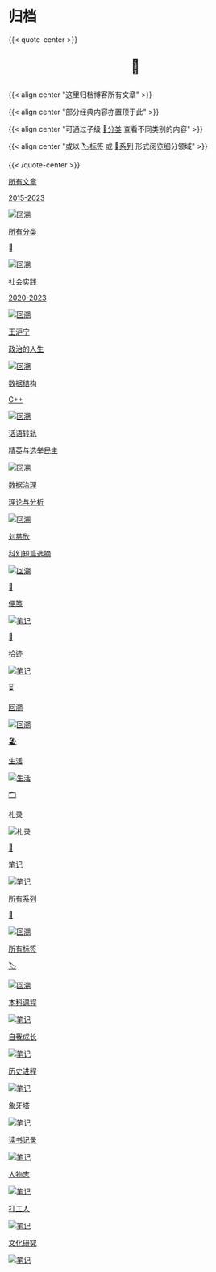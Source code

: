 # 归档


{{< quote-center >}}

<center><p style="font-size: 1.75rem;">🌳</p></center>

{{< align center "这里归档博客所有文章" >}}

{{< align center "部分经典内容亦置顶于此" >}}

{{< align center "可通过子级 [📁分类](../categories) 查看不同类别的内容" >}}

{{< align center "或以 [🏷标签](../tags) 或 [🔦系列](../series) 形式阅览细分领域" >}}

{{< /quote-center >}}


<div class="subpage-box">
  <div class="subpage-box-cover-2">
    <a href="../posts/" data-pjax-state="">
      <p class="image-caption">所有文章</p>
      <p class="image-description">2015-2023</p>
      <img alt="回溯" data-src="" src="https://z1.ax1x.com/2023/11/04/piQlJZ6.png" data-loaded="true">
    </a>
  </div>
  <div class="subpage-box-cover-2-left">
    <a href="../categories/" data-pjax-state="">
      <p class="image-caption">所有分类</p>
      <p class="image-description">📁</p>
      <img alt="回溯" data-src="" src="https://z1.ax1x.com/2023/11/04/piQlJZ6.png" data-loaded="true">
    </a>
  </div>
  <div class="subpage-box-cover">
    <a href="../shsj/" data-pjax-state="">
      <p class="image-caption">社会实践</p>
      <p class="image-description">2020-2023</p>
      <img alt="回溯" data-src="" src="https://z1.ax1x.com/2023/11/05/piQYui6.jpg" data-loaded="true">
    </a>
  </div>
  <div class="subpage-box-cover">
    <a href="../wanghuning/" data-pjax-state="">
      <p class="image-caption">王沪宁</p>
      <p class="image-description">政治的人生</p>
      <img alt="回溯" data-src="" src="https://z1.ax1x.com/2023/10/23/piA3TgS.png" data-loaded="true">
    </a>
  </div>
  <div class="subpage-box-cover">
    <a href="../dsa/" data-pjax-state="">
      <p class="image-caption">数据结构</p>
      <p class="image-description">C++</p>
      <img alt="回溯" data-src="" src="https://z1.ax1x.com/2023/10/23/piAW5eH.png" data-loaded="true">
    </a>
  </div>
  <div class="subpage-box-cover">
    <a href="../rule-system/" data-pjax-state="">
      <p class="image-caption">话语转轨</p>
      <p class="image-description">精英与选举民主</p>
      <img alt="回溯" data-src="" src="https://z1.ax1x.com/2023/11/04/piQnslq.jpg" data-loaded="true">
    </a>
  </div>
  <div class="subpage-box-cover">
    <a href="../big-data/" data-pjax-state="">
      <p class="image-caption">数据治理</p>
      <p class="image-description">理论与分析</p>
      <img alt="回溯" data-src="" src="https://z1.ax1x.com/2023/10/23/piApGh6.jpg" data-loaded="true">
    </a>
  </div>
  <div class="subpage-box-cover">
    <a href="../lcx/" data-pjax-state="">
      <p class="image-caption">刘慈欣</p>
      <p class="image-description">科幻短篇选摘</p>
      <img alt="回溯" data-src="" src="https://z1.ax1x.com/2023/11/04/piMvzND.png" data-loaded="true">
    </a>
  </div>
</div>

<div class="subpage-box">
  <div class="subpage-box-cover">
    <a href="../cage/cage" data-pjax-state="">
      <p class="image-hyper">🔖</p>
      <p class="image-caption">便笺</p>
      <img alt="笔记" data-src="" src="https://z1.ax1x.com/2023/11/07/pi1MLAf.jpg" data-loaded="true">
    </a>
  </div>
  <div class="subpage-box-cover">
    <a href="../time/time" data-pjax-state="">
      <p class="image-hyper">🧭</p>
      <p class="image-caption">拾迹</p>
      <img alt="笔记" data-src="" src="https://z1.ax1x.com/2023/11/08/pi1sas1.jpg" data-loaded="true">
    </a>
  </div>
  <div class="subpage-box-cover">
    <a href="../categories/回溯" data-pjax-state="">
      <p class="image-hyper">⏳</p>
      <p class="image-caption">回溯</p>
      <img alt="回溯" data-src="" src="https://z1.ax1x.com/2023/10/24/piEyqgg.png" data-loaded="true">
    </a>
  </div>
  <div class="subpage-box-cover">
    <a href="../categories/生活" data-pjax-state="">
      <p class="image-hyper">🏖</p>
      <p class="image-caption">生活</p>
      <img alt="生活" data-src="" src="https://z1.ax1x.com/2023/10/23/piAWIwd.png" data-loaded="true">
    </a>
  </div>
  <div class="subpage-box-cover">
    <a href="../categories/札录" data-pjax-state="">
      <p class="image-hyper">🗂️</p>
      <p class="image-caption">札录</p>
      <img alt="札录" data-src="" src="https://z1.ax1x.com/2023/10/23/piAtBlV.png" data-loaded="true">
    </a>
  </div>
  <div class="subpage-box-cover">
    <a href="../categories/笔记" data-pjax-state="">
      <p class="image-hyper">📔</p>
      <p class="image-caption">笔记</p>
      <img alt="笔记" data-src="" src="https://z1.ax1x.com/2023/11/04/piMLqwF.png" data-loaded="true">
    </a>
  </div>
</div>


<div class="subpage-box">
  <div class="subpage-box-cover-2">
    <a href="../series/" data-pjax-state="">
      <p class="image-caption">所有系列</p>
      <p class="image-description">🔦</p>
      <img alt="回溯" data-src="" src="https://z1.ax1x.com/2023/11/04/piQlJZ6.png" data-loaded="true">
    </a>
  </div>
  <div class="subpage-box-cover-2-left">
    <a href="../tags/" data-pjax-state="">
      <p class="image-caption">所有标签</p>
      <p class="image-description">🏷</p>
      <img alt="回溯" data-src="" src="https://z1.ax1x.com/2023/11/04/piQlJZ6.png" data-loaded="true">
    </a>
  </div>
  <div class="subpage-box-cover">
    <a href="../series/本科课程/" data-pjax-state="">
      <p class="image-caption">本科课程</p>
      <img alt="笔记" data-src="" src="https://z1.ax1x.com/2023/11/07/pi1MX4S.jpg" data-loaded="true">
    </a>
  </div>
  <div class="subpage-box-cover">
    <a href="../series/自我成长/" data-pjax-state="">
      <p class="image-caption">自我成长</p>
      <img alt="笔记" data-src="" src="https://z1.ax1x.com/2023/11/08/pi1aX59.jpg" data-loaded="true">
    </a>
  </div>
  <div class="subpage-box-cover">
    <a href="../series/历史进程/" data-pjax-state="">
      <p class="image-caption">历史进程</p>
      <img alt="笔记" data-src="" src="https://z1.ax1x.com/2023/11/08/pi1aHDU.jpg" data-loaded="true">
    </a>
  </div>
  <div class="subpage-box-cover">
    <a href="../series/象牙塔/" data-pjax-state="">
      <p class="image-caption">象牙塔</p>
      <img alt="笔记" data-src="" src="https://z1.ax1x.com/2023/11/01/pinHjAI.png" data-loaded="true">
    </a>
  </div>
  <div class="subpage-box-cover">
    <a href="../series/读书记录/" data-pjax-state="">
      <p class="image-caption">读书记录</p>
      <img alt="笔记" data-src="" src="https://z1.ax1x.com/2023/11/04/piQlJZ6.png" data-loaded="true">
    </a>
  </div>
  <div class="subpage-box-cover">
    <a href="../series/人物志/" data-pjax-state="">
      <p class="image-caption">人物志</p>
      <img alt="笔记" data-src="" src="https://z1.ax1x.com/2023/11/07/pi1MbHP.jpg" data-loaded="true">
    </a>
  </div>
  <div class="subpage-box-cover">
    <a href="../series/打工人/" data-pjax-state="">
      <p class="image-caption">打工人</p>
      <img alt="笔记" data-src="" src="https://z1.ax1x.com/2023/10/23/piAGdW6.png" data-loaded="true">
    </a>
  </div>
  <div class="subpage-box-cover">
    <a href="../series/文化研究/" data-pjax-state="">
      <p class="image-caption">文化研究</p>
      <img alt="笔记" data-src="" src="https://z1.ax1x.com/2023/10/30/pimOw6S.png" data-loaded="true">
    </a>
  </div>
</div>

